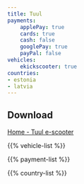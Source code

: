 ```yaml
---
title: Tuul
payments:
    applePay: true
    cards: true
    cash: false
    googlePay: true
    payPal: false
vehicles:
    ekickscooter: true
countries:
- estonia
- latvia
---
```


## Download

[Home - Tuul e-scooter](https://tuul.xyz/en/)

{{% vehicle-list %}}

{{% payment-list %}}

{{% country-list %}}
